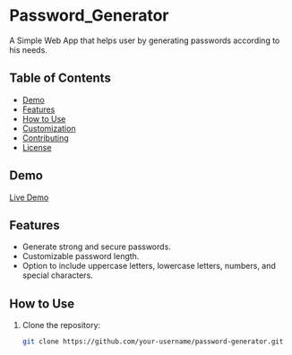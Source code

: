 # Password_Generator
A Simple Web App that helps user by generating passwords according to his needs.

## Table of Contents

- [Demo](#demo)
- [Features](#features)
- [How to Use](#how-to-use)
- [Customization](#customization)
- [Contributing](#contributing)
- [License](#license)

## Demo
[Live Demo](#)

## Features

- Generate strong and secure passwords.
- Customizable password length.
- Option to include uppercase letters, lowercase letters, numbers, and special characters.

## How to Use

1. Clone the repository:

   ```bash
   git clone https://github.com/your-username/password-generator.git

